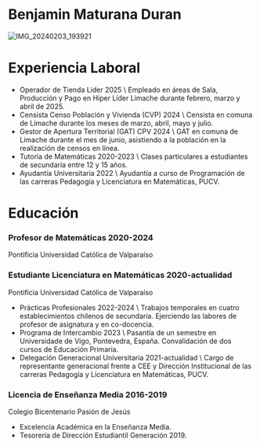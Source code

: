 <h1> Benjamin Maturana Duran </h1>

![IMG_20240203_193921](https://github.com/user-attachments/assets/bcd1897f-b829-40fb-b046-1d4fcea29ada)

# Experiencia Laboral
* Operador de Tienda Lider 2025 \\
Empleado en áreas de Sala, Producción y Pago en Hiper Líder Limache durante febrero, marzo y abril de 2025.
* Censista Censo Población y Vivienda (CVP) 2024 \\
Censista en comuna de Limache durante los meses de marzo, abril, mayo y julio.
* Gestor de Apertura Territorial (GAT) CPV 2024 \\
GAT en comuna de Limache durante el mes de junio, asistiendo a la población en la realización de censos en línea.
* Tutoría de Matemáticas 2020-2023 \\
Clases particulares a estudiantes de secundaria entre 12 y 15 años.
* Ayudantía Universitaria 2022 \\
Ayudantía a curso de Programación de las carreras Pedagogía y Licenciatura en Matemáticas, PUCV.

# Educación

### Profesor de Matemáticas 2020-2024
Pontificia Universidad Católica de Valparaíso

### Estudiante Licenciatura en Matemáticas 2020-actualidad
Pontificia Universidad Católica de Valparaíso
* Prácticas Profesionales 2022-2024 \\
Trabajos temporales en cuatro establecimientos chilenos de secundaria. Ejerciendo las labores de profesor de asignatura y en co-docencia.
* Programa de Intercambio 2023 \\
Pasantía de un semestre en Universidade de Vigo, Pontevedra, España. Convalidación de dos cursos de Educación Primaria.
* Delegación Generacional Universitaria 2021-actualidad \\
Cargo de representante generacional frente a CEE y Dirección Institucional de las carreras Pedagogía y Licenciatura en Matemáticas, PUCV.

### Licencia de Enseñanza Media 2016-2019
Colegio Bicentenario Pasión de Jesús
* Excelencia Académica en la Enseñanza Media.
* Tesorería de Dirección Estudiantil Generación 2019.
